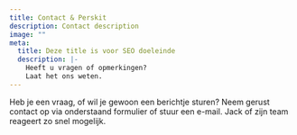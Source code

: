 ```yaml
---
title: Contact & Perskit
description: Contact description
image: ""
meta:
  title: Deze title is voor SEO doeleinde
  description: |-
    Heeft u vragen of opmerkingen?
    Laat het ons weten.
---
```

Heb je een vraag, of wil je gewoon een berichtje sturen? Neem gerust contact op via onderstaand formulier of stuur een e-mail. Jack of zijn team reageert zo snel mogelijk.
